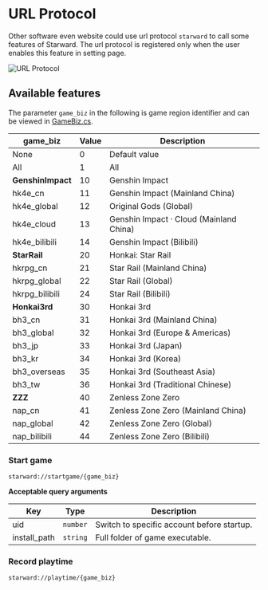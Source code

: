 # URL Protocol

Other software even website could use url protocol `starward` to call some features of Starward. The url protocol is registered only when the user enables this feature in setting page.

![URL Protocol](https://user-images.githubusercontent.com/61003590/278273851-7c614cde-d8c4-403b-876e-cecc3570f684.png)


## Available features

The parameter `game_biz`  in the following is game region identifier and can be viewed in [GameBiz.cs](https://github.com/Scighost/Starward/blob/main/src/Starward.Core/GameBiz.cs).

| game_biz          | Value | Description                             |
| ----------------- | ----- | --------------------------------------- |
| None              | 0     | Default value                           |
| All               | 1     | All                                     |
| **GenshinImpact** | 10    | Genshin Impact                          |
| hk4e_cn           | 11    | Genshin Impact (Mainland China)         |
| hk4e_global       | 12    | Original Gods (Global)                  |
| hk4e_cloud        | 13    | Genshin Impact · Cloud (Mainland China) |
| hk4e_bilibili     | 14    | Genshin Impact (Bilibili)               |
| **StarRail**      | 20    | Honkai: Star Rail                       |
| hkrpg_cn          | 21    | Star Rail (Mainland China)              |
| hkrpg_global      | 22    | Star Rail (Global)                      |
| hkrpg_bilibili    | 24    | Star Rail (Bilibili)                    |
| **Honkai3rd**     | 30    | Honkai 3rd                              |
| bh3_cn            | 31    | Honkai 3rd (Mainland China)             |
| bh3_global        | 32    | Honkai 3rd (Europe & Americas)          |
| bh3_jp            | 33    | Honkai 3rd (Japan)                      |
| bh3_kr            | 34    | Honkai 3rd (Korea)                      |
| bh3_overseas      | 35    | Honkai 3rd (Southeast Asia)             |
| bh3_tw            | 36    | Honkai 3rd (Traditional Chinese)        |
| **ZZZ**           | 40    | Zenless Zone Zero                       |
| nap_cn            | 41    | Zenless Zone Zero (Mainland China)      |
| nap_global        | 42    | Zenless Zone Zero (Global)              |
| nap_bilibili      | 44    | Zenless Zone Zero (Bilibili)            |

### Start game

```
starward://startgame/{game_biz}
```

**Acceptable query arguments**

| Key          | Type     | Description                                |
| ------------ | -------- | ------------------------------------------ |
| uid          | `number` | Switch to specific account before startup. |
| install_path | `string` | Full folder of game executable.            |


### Record playtime

```
starward://playtime/{game_biz}
```
